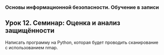 ### Основы информационной безопасности. Обучение в записи
## Урок 12. Семинар: Оценка и анализ защищённости
Написать программу на Python, которая будет проводить сканирование с использованием nmap.
